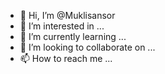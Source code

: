 - 👋 Hi, I’m @Muklisansor
- 👀 I’m interested in ...
- 🌱 I’m currently learning ...
- 💞️ I’m looking to collaborate on ...
- 📫 How to reach me ...

<!---
Muklisansor/Muklisansor is a ✨ special ✨ repository because its `README.md` (this file) appears on your GitHub profile.
You can click the Preview link to take a look at your changes.
--->
